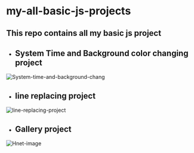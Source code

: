 # my-all-basic-js-projects

## This repo contains all my basic js project

- ## System Time and Background color changing project
![System-time-and-background-chang](https://user-images.githubusercontent.com/77436328/113572287-8f819780-9635-11eb-8a89-be6f65bfaedd.gif)


- ## line replacing project
![line-replacing-project](https://user-images.githubusercontent.com/77436328/113566818-0ebd9e00-962b-11eb-9761-d7547af5f153.gif)

- ## Gallery project
![Hnet-image](https://user-images.githubusercontent.com/77436328/113554898-a2856f00-9617-11eb-83f7-3090acdcad6f.gif)


